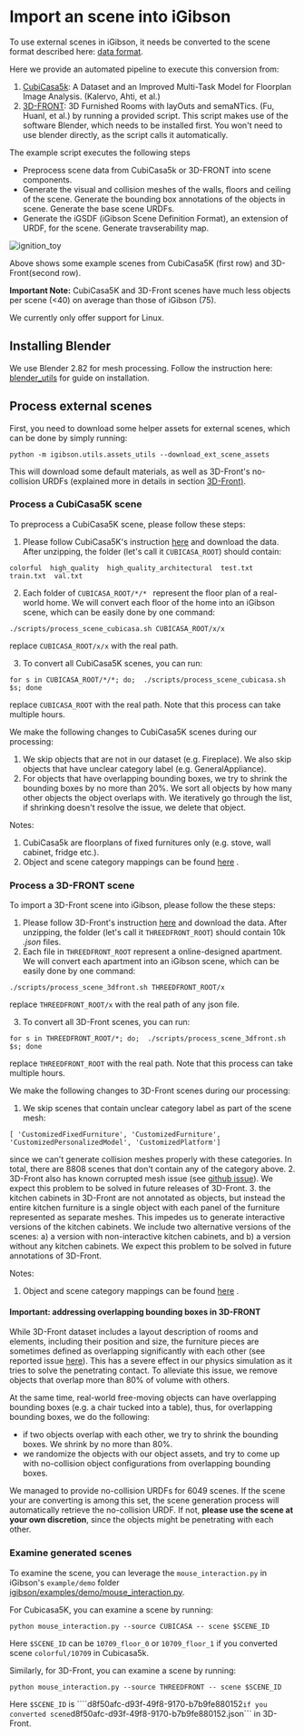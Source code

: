 # Import an scene into iGibson

To use external scenes in iGibson, it needs be converted to the scene format described here: [data format](../README.md).

Here we provide an automated pipeline to execute this conversion from:
1. [CubiCasa5k](https://github.com/CubiCasa/CubiCasa5k): A Dataset and an Improved Multi-Task Model for Floorplan Image Analysis. (Kalervo, Ahti, et al.)
2. [3D-FRONT](https://tianchi.aliyun.com/specials/promotion/alibaba-3d-scene-dataset): 3D Furnished Rooms with layOuts and semaNTics. (Fu, Huanl, et al.)
by running a provided script. This script makes use of the software Blender, which needs to be installed first. You won't need to use blender directly, as the script calls it automatically.

The example script executes the following steps
- Preprocess scene data from CubiCasa5k or 3D-FRONT into scene components.
- Generate the visual and collision meshes of the walls, floors and ceiling of the scene. Generate the bounding box annotations of the objects in scene. Generate the base scene URDFs.
- Generate the iGSDF (iGibson Scene Definition Format), an extension of URDF, for the scene. Generate travserability map.

![ignition_toy](images/ext_scenes.jpg)

Above shows some example scenes from CubiCasa5K (first row) and 3D-Front(second row).

**Important Note:** CubiCasa5K and 3D-Front scenes have much less objects per scene (<40) on average than those of iGibson (75).  

We currently only offer support for Linux.

## Installing Blender

We use Blender 2.82 for mesh processing. Follow the instruction here: [blender_utils](../blender_utils/) for guide on installation.

## Process external scenes

First, you need to download some helper assets for external scenes, which can be done by simply running:
```
python -m igibson.utils.assets_utils --download_ext_scene_assets
```
This will download some default materials, as well as 3D-Front's no-collision URDFs (explained more in details in section [3D-Front)](#important:-addressing-overlapping-bounding-boxes-in-3d-front).

### Process a CubiCasa5K scene

To preprocess a CubiCasa5K scene, please follow these steps:
1. Please follow CubiCasa5K's instruction [here](https://github.com/CubiCasa/CubiCasa5k#dataset) and download the data. After unzipping, the folder (let's call it ```CUBICASA_ROOT```) should contain:
```
colorful  high_quality  high_quality_architectural  test.txt  train.txt  val.txt
``` 

2. Each folder of ```CUBICASA_ROOT/*/* ``` represent the floor plan of a real-world home. We will convert each floor of the home into an iGibson scene, which can be easily done by one command:
```
./scripts/process_scene_cubicasa.sh CUBICASA_ROOT/x/x
```
replace ```CUBICASA_ROOT/x/x``` with the real path.

3. To convert all CubiCasa5K scenes, you can run:
```
for s in CUBICASA_ROOT/*/*; do;  ./scripts/process_scene_cubicasa.sh $s; done
```
replace ```CUBICASA_ROOT``` with the real path. Note that this process can take  multiple hours.

We make the following changes to CubiCasa5K scenes during our processing:
1. We skip objects that are not in our dataset (e.g. Fireplace). We also skip objects that have unclear category label (e.g. GeneralAppliance).
2. For objects that have overlapping bounding boxes, we try to shrink the bounding boxes by no more than 20%. We sort all objects by how many other objects the object overlaps with. We iteratively go through the list, if shrinking doesn't resolve the issue, we delete that object.

Notes:
1. CubiCasa5k are floorplans of fixed furnitures only (e.g. stove, wall cabinet, fridge etc.). 
2. Object and scene category mappings can be found [here](scripts/utils/semantics.py) .

### Process a 3D-FRONT scene

To import a 3D-Front scene into iGibson, please follow the these steps:
1. Please follow 3D-Front's instruction [here](https://tianchi.aliyun.com/specials/promotion/alibaba-3d-scene-dataset#download) and download the data. After unzipping, the folder (let's call it ```THREEDFRONT_ROOT```) should contain 10k *.json* files.
2. Each file in ```THREEDFRONT_ROOT``` represent a online-designed apartment. We will convert each apartment into an iGibson scene, which can be easily done by one command:
```
./scripts/process_scene_3dfront.sh THREEDFRONT_ROOT/x
```
replace ```THREEDFRONT_ROOT/x``` with the real path of any json file.

3. To convert all 3D-Front scenes, you can run:
```
for s in THREEDFRONT_ROOT/*; do;  ./scripts/process_scene_3dfront.sh $s; done
```
replace ```THREEDFRONT_ROOT``` with the real path. Note that this process can take multiple hours.

We make the following changes to 3D-Front scenes during our processing:
1. We skip scenes that contain unclear category label as part of the scene mesh:
```
[ 'CustomizedFixedFurniture', 'CustomizedFurniture', 'CustomizedPersonalizedModel', 'CustomizedPlatform']
```
since we can't generate collision meshes properly with these categories. In total, there are 8808 scenes that don't contain any of the category above.
 2. 3D-Front also has known corrupted mesh issue (see [github issue](https://github.com/3D-FRONT-FUTURE/3D-FRONT-ToolBox/issues/2#issuecomment-682678930)). We expect this problem to be solved in future releases of 3D-Front.
3. the kitchen cabinets in 3D-Front are not annotated as objects, but instead the entire kitchen furniture is a single object with each panel of the furniture represented as separate meshes. This impedes us to generate interactive versions of the kitchen cabinets. We include two alternative versions of the scenes: a) a version with non-interactive kitchen cabinets, and b) a version without any kitchen cabinets. We expect this problem to be solved in future annotations of 3D-Front.
 
Notes:
1.  Object and scene category mappings can be found [here](scripts/utils/semantics.py) .

#### Important: addressing overlapping bounding boxes in 3D-FRONT

While 3D-Front dataset includes a layout description of rooms and elements, including their position and size, the furniture pieces are sometimes defined as overlapping significantly with each other (see reported issue [here](https://github.com/3D-FRONT-FUTURE/3D-FRONT-ToolBox/issues/4)). This has a severe effect in our physics simulation as it tries to solve the penetrating contact. To alleviate this issue, we remove objects that overlap more than 80% of volume with others. 

At the same time, real-world free-moving objects can have overlapping bounding boxes (e.g. a chair tucked into a table), thus, for overlapping bounding boxes, we do the following:
- if two objects overlap with each other, we try to shrink the bounding boxes. We shrink by no more than 80%.
- we randomize the objects with our object assets, and try to come up with no-collision object configurations from overlapping bounding boxes. 

We managed to provide no-collision URDFs for 6049 scenes.  If the scene your are converting is among this set, the scene generation process will automatically retrieve the no-collision URDF. If not, **please use the scene at your own discretion**, since the objects might be penetrating with each other.


### Examine generated scenes

To examine the scene, you can leverage the ```mouse_interaction.py``` in iGibson's ```example/demo``` folder [igibson/examples/demo/mouse_interaction.py](https://github.com/StanfordVL/iGibson/blob/master/igibson/examples/demo/mouse_interaction.py). 

For Cubicasa5K, you can examine a scene by running:
```
python mouse_interaction.py --source CUBICASA -- scene $SCENE_ID
```
Here ```$SCENE_ID``` can be ```10709_floor_0``` or ```10709_floor_1``` if you converted scene ```colorful/10709``` in Cubicasa5k.

Similarly, for 3D-Front, you can examine a scene by running:
```
python mouse_interaction.py --source THREEDFRONT -- scene $SCENE_ID
```
Here ```$SCENE_ID``` is ````d8f50afc-d93f-49f8-9170-b7b9fe880152``` if you converted scene ```d8f50afc-d93f-49f8-9170-b7b9fe880152.json``` in 3D-Front.

